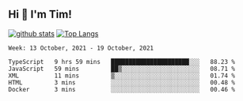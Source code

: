 ## Hi 👋 I'm Tim!
  
  [![github stats](https://github-readme-stats.vercel.app/api?username=thostetler&theme=dracula&count_private=true&show_icons=true)](https://github.com/thostetler/github-readme-stats)
  [![Top Langs](https://github-readme-stats.vercel.app/api/top-langs/?username=thostetler&layout=compact&count_private=true&theme=dracula&show_icons=true)](https://github.com/thostetler/github-readme-stats)
 
<!--START_SECTION:waka-->
```text
Week: 13 October, 2021 - 19 October, 2021

TypeScript   9 hrs 59 mins   ██████████████████████░░░   88.23 % 
JavaScript   59 mins         ██▒░░░░░░░░░░░░░░░░░░░░░░   08.71 % 
XML          11 mins         ▒░░░░░░░░░░░░░░░░░░░░░░░░   01.74 % 
HTML         3 mins          ░░░░░░░░░░░░░░░░░░░░░░░░░   00.48 % 
Docker       3 mins          ░░░░░░░░░░░░░░░░░░░░░░░░░   00.46 % 
```
<!--END_SECTION:waka-->
